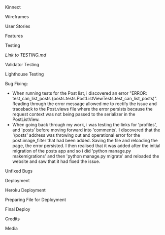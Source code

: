 Kinnect

Wireframes

User Stories

Features

Testing

*Link to TESTING.md*

Validator Testing

Lighthouse Testing

Bug Fixing:

- When running tests for the Post list, i discovered an error "ERROR: test_can_list_posts (posts.tests.PostListViewTests.test_can_list_posts)". Reading through the error message allowed me to rectify the issue and traceback to the Post.views file where the error persists because the request context was not being passed to the serializer in the PostListView.
- When going back through my work, i was testing the links for 'profiles', and 'posts' before moving forward into 'comments'. I discovered that the '/posts' address was throwing out and operational error for the post.image_filter that had been added. Saving the file and reloading the page, the error persisted. I then realised that it was added after the initial migration of the posts app and so i did 'python manage.py makemigrations' and then 'python manage.py migrate' and reloaded the website and saw that it had fixed the issue.

Unfixed Bugs


Deployment

Heroku Deployment

Preparing File for Deployment

Final Deploy

Credits

Media

